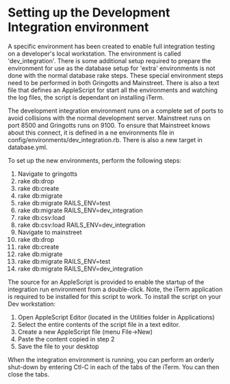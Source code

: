 # Setting up the Development Integration environment

A specific environment has been created to enable full integration testing on a developer's
local workstation. The environment is called 'dev_integration'. There is some additional 
setup required to prepare the environment for use as the database setup for 'extra' 
environments is not done with the normal database rake steps. These special environment steps
need to be performed in both Gringotts and Mainstreet. There is also a text file that
defines an AppleScript for start all the environments and watching the log files, the 
script is dependant on installing iTerm.

The development integration environment runs on a complete set of ports to avoid collisions
with the normal development server. Mainstreet runs on port 8500 and Gringotts runs on 9100.
To ensure that Mainstreet knows about this connect, it is defined in a ne environments file
in config/environments/dev_integration.rb. There is also a new target in database.yml.

To set up the new environments, perform the following steps:

1. Navigate to gringotts
2. rake db:drop
3. rake db:create
4. rake db:migrate
5. rake db:migrate RAILS_ENV=test
6. rake db:migrate RAILS_ENV=dev_integration
7. rake db:csv:load
8. rake db:csv:load RAILS_ENV=dev_integration
9. Navigate to mainstreet
10. rake db:drop
11. rake db:create
12. rake db:migrate
13. rake db:migrate RAILS_ENV=test
14. rake db:migrate RAILS_ENV=dev_integration


The source for an AppleScript is provided to enable the startup of the integration run
environment from a double-click. Note, the iTerm application is required to be installed
for this script to work. To install the script on your Dev workstation:

1. Open AppleScript Editor (located in the Utilities folder in Applications)
2. Select the entire contents of the script file in a text editor.
3. Create a new AppleScript file (menu File->New)
4. Paste the content copied in step 2
5. Save the file to your desktop

When the integration environment is running, you can perform an orderly shut-down by entering
Ctl-C in each of the tabs of the iTerm. You can then close the tabs.
